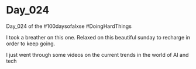 # Day_024

Day_024 of the #100daysofalxse 
#DoingHardThings

I took a breather on this one.
Relaxed on this beautiful sunday to recharge in order to keep going.

I just went through some videos on the current trends in the world of AI and tech